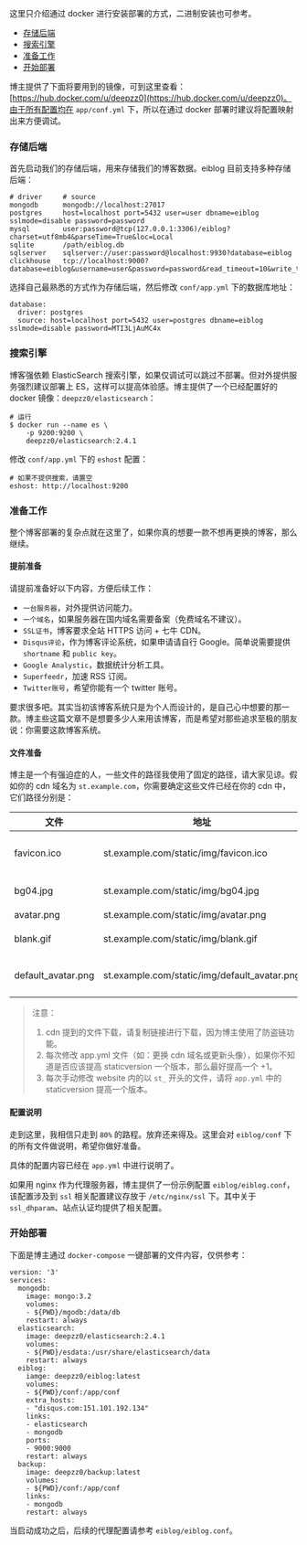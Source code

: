 这里只介绍通过 docker 进行安装部署的方式，二进制安装也可参考。

* [存储后端](#存储后端)
* [搜索引擎](#搜索引擎)
* [准备工作](#准备工作)
* [开始部署](#开始部署)

博主提供了下面将要用到的镜像，可到这里查看：[https://hub.docker.com/u/deepzz0](https://hub.docker.com/u/deepzz0)。由于所有配置均在 `app/conf.yml` 下，所以在通过 docker 部署时建议将配置映射出来方便调试。

### 存储后端

首先启动我们的存储后端，用来存储我们的博客数据。eiblog 目前支持多种存储后端：

```
# driver     # source
mongodb      mongodb://localhost:27017
postgres     host=localhost port=5432 user=user dbname=eiblog sslmode=disable password=password
mysql        user:password@tcp(127.0.0.1:3306)/eiblog?charset=utf8mb4&parseTime=True&loc=Local
sqlite       /path/eiblog.db
sqlserver    sqlserver://user:password@localhost:9930?database=eiblog
clickhouse   tcp://localhost:9000?database=eiblog&username=user&password=password&read_timeout=10&write_timeout=20
```

选择自己最熟悉的方式作为存储后端，然后修改 `conf/app.yml` 下的数据库地址：

```
database:
  driver: postgres
  source: host=localhost port=5432 user=postgres dbname=eiblog sslmode=disable password=MTI3LjAuMC4x
```

### 搜索引擎

博客强依赖 ElasticSearch 搜索引擎，如果仅调试可以跳过不部署。但对外提供服务强烈建议部署上 ES，这样可以提高体验感。博主提供了一个已经配置好的 docker 镜像：`deepzz0/elasticsearch`：

```
# 运行
$ docker run --name es \
    -p 9200:9200 \
    deepzz0/elasticsearch:2.4.1
```

修改 `conf/app.yml` 下的 `eshost` 配置：

```
# 如果不提供搜索，请置空
eshost: http://localhost:9200
```

### 准备工作

整个博客部署的复杂点就在这里了，如果你真的想要一款不想再更换的博客，那么继续。

#### 提前准备

请提前准备好以下内容，方便后续工作：

* `一台服务器`，对外提供访问能力。
* `一个域名`，如果服务器在国内域名需要备案（免费域名不建议）。
* `SSL证书`，博客要求全站 HTTPS 访问 + 七牛 CDN。
* `Disqus评论`，作为博客评论系统，如果申请请自行 Google。简单说需要提供 `shortname` 和 `public key`。
* `Google Analystic`，数据统计分析工具。
* `Superfeedr`，加速 RSS 订阅。
* `Twitter账号`，希望你能有一个 twitter 账号。

要求很多吧。其实当初该博客系统只是为个人而设计的，是自己心中想要的那一款。博主些这篇文章不是想要多少人来用该博客，而是希望对那些追求至极的朋友说：你需要这款博客系统。

#### 文件准备

博主是一个有强迫症的人，一些文件的路径我使用了固定的路径，请大家见谅。假如你的 cdn 域名为 `st.example.com`，你需要确定这些文件已经在你的 cdn 中，它们路径分别是：

| 文件               | 地址                                         | 描述                                                         |
| ------------------ | -------------------------------------------- | ------------------------------------------------------------ |
| favicon.ico        | st.example.com/static/img/favicon.ico        | cdn 名为 `static/img/favicon.ico`。你也可以在代理服务器自行配置，只要通过 example.com/favicon.ico 也是能够访问到。 |
| bg04.jpg           | st.example.com/static/img/bg04.jpg           | cdn 名为 `static/img/bg04.jpg`，首页左侧的大背景图，需要更名请到 website/st_blog.css 修改。 |
| avatar.png         | st.example.com/static/img/avatar.png         | cdn 名为 `static/img/avatar.png`，个人博客头像               |
| blank.gif          | st.example.com/static/img/blank.gif          | cdn 名为 `static/img/blank.gif`，空白图片，复制链接下载 https://st.deepzz.com/static/img/blank.gif。 |
| default_avatar.png | st.example.com/static/img/default_avatar.png | cdn 名为 `static/img/default_avatar.png`，disqus 默认头像图片，复制链接下载 https://st.deepzz.com/static/img/default_avatar.png |

>  注意：
>
> 1. cdn 提到的文件下载，请复制链接进行下载，因为博主使用了防盗链功能。
> 2. 每次修改 app.yml 文件（如：更换 cdn 域名或更新头像），如果你不知道是否应该提高 staticversion 一个版本，那么最好提高一个 +1。
> 3. 每次手动修改 website 内的以 `st_` 开头的文件，请将 `app.yml` 中的 staticversion 提高一个版本。

#### 配置说明

走到这里，我相信只走到 `80%` 的路程。放弃还来得及。这里会对 `eiblog/conf` 下的所有文件做说明，希望你做好准备。

具体的配置内容已经在 `app.yml` 中进行说明了。

如果用 nginx 作为代理服务器，博主提供了一份示例配置 `eiblog/eiblog.conf`，该配置涉及到 `ssl` 相关配置建议存放于 `/etc/nginx/ssl` 下。其中关于 `ssl_dhparam`、站点认证均提供了相关配置。

### 开始部署

下面是博主通过 `docker-compose` 一键部署的文件内容，仅供参考：

```
version: '3'
services:
  mongodb:
    image: mongo:3.2
    volumes:
    - ${PWD}/mgodb:/data/db
    restart: always
  elasticsearch:
    image: deepzz0/elasticsearch:2.4.1
    volumes:
    - ${PWD}/esdata:/usr/share/elasticsearch/data
    restart: always
  eiblog:
    iamge: deepzz0/eiblog:latest
    volumes:
    - ${PWD}/conf:/app/conf
    extra_hosts:
    - "disqus.com:151.101.192.134"
    links:
    - elasticsearch
    - mongodb
    ports:
    - 9000:9000
    restart: always
  backup:
    image: deepzz0/backup:latest
    volumes:
    - ${PWD}/conf:/app/conf
    links:
    - mongodb
    restart: always
```

当启动成功之后，后续的代理配置请参考 `eiblog/eiblog.conf`。
